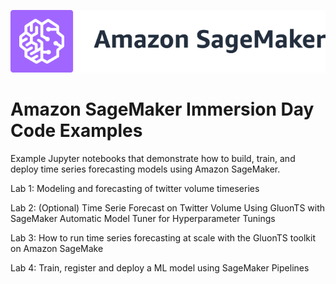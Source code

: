 ![SageMaker](https://github.com/aws/amazon-sagemaker-examples/raw/main/_static/sagemaker-banner.png)

# Amazon SageMaker Immersion Day Code Examples

Example Jupyter notebooks that demonstrate how to build, train, and deploy time series forecasting models using Amazon SageMaker.


Lab 1: Modeling and forecasting of twitter volume timeseries

Lab 2: (Optional) Time Serie Forecast on Twitter Volume Using GluonTS with SageMaker Automatic Model Tuner for Hyperparameter Tunings

Lab 3: How to run time series forecasting at scale with the GluonTS toolkit on Amazon SageMake

Lab 4: Train, register and deploy a ML model using SageMaker Pipelines
